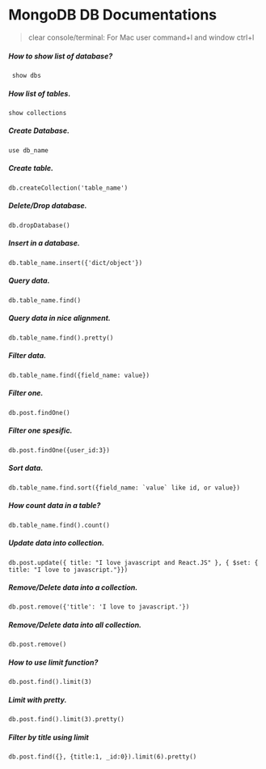 # MongoDB DB Documentations 

> clear console/terminal: For Mac user command+l and window ctrl+l

##### How to show list of database?
``` show dbs```

##### How list of tables.
```show collections```

##### Create Database.
```use db_name```

##### Create table.
```db.createCollection('table_name')```

##### Delete/Drop database.
```db.dropDatabase()```

##### Insert in a database.
```db.table_name.insert({'dict/object'})```

##### Query data.
```db.table_name.find()```

##### Query data in nice alignment.
```db.table_name.find().pretty()```

##### Filter data.
```db.table_name.find({field_name: value})```

##### Filter one.
```db.post.findOne()```

##### Filter one spesific.
```db.post.findOne({user_id:3})```

##### Sort data.
```db.table_name.find.sort({field_name: `value` like id, or value})```

##### How count data in a table?
```db.table_name.find().count()```

##### Update data into collection.
```db.post.update({ title: "I love javascript and React.JS" }, { $set: { title: "I love to javascript."}})```

##### Remove/Delete data into a collection.
```db.post.remove({'title': 'I love to javascript.'})```

##### Remove/Delete data into all collection.
```db.post.remove()```

##### How to use limit function?
```db.post.find().limit(3)```

##### Limit with pretty.
```db.post.find().limit(3).pretty()```

##### Filter by title using limit
```db.post.find({}, {title:1, _id:0}).limit(6).pretty()```
